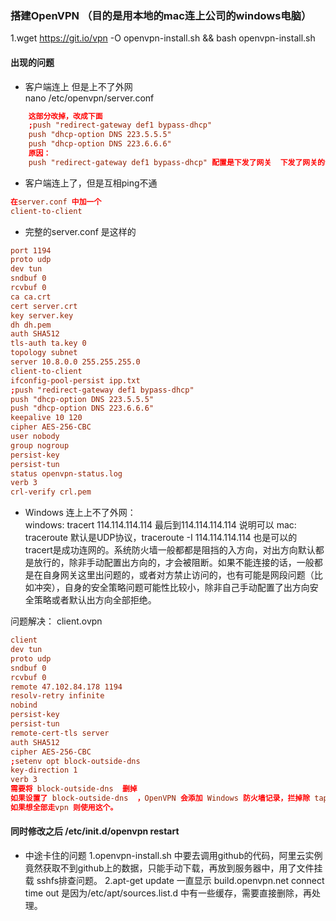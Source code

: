### 搭建OpenVPN （目的是用本地的mac连上公司的windows电脑）

1.wget https://git.io/vpn -O openvpn-install.sh && bash openvpn-install.sh

#### 出现的问题
- 客户端连上 但是上不了外网  
nano /etc/openvpn/server.conf  
```conf
    这部分改掉，改成下面
    ;push "redirect-gateway def1 bypass-dhcp"
    push "dhcp-option DNS 223.5.5.5"
    push "dhcp-option DNS 223.6.6.6"
    原因：
    push "redirect-gateway def1 bypass-dhcp" 配置是下发了网关  下发了网关的话，客户端访问公网就不走公网网关了，都走VPN 
```

- 客户端连上了，但是互相ping不通  
```conf
在server.conf 中加一个
client-to-client
```

- 完整的server.conf 是这样的
```conf
port 1194
proto udp
dev tun
sndbuf 0
rcvbuf 0
ca ca.crt
cert server.crt
key server.key
dh dh.pem
auth SHA512
tls-auth ta.key 0
topology subnet
server 10.8.0.0 255.255.255.0
client-to-client
ifconfig-pool-persist ipp.txt
;push "redirect-gateway def1 bypass-dhcp"
push "dhcp-option DNS 223.5.5.5"
push "dhcp-option DNS 223.6.6.6"
keepalive 10 120
cipher AES-256-CBC
user nobody
group nogroup
persist-key
persist-tun
status openvpn-status.log
verb 3
crl-verify crl.pem
```

- Windows 连上上不了外网：  
windows:
tracert 114.114.114.114 最后到114.114.114.114 说明可以
mac:
traceroute 默认是UDP协议，traceroute -I 114.114.114.114 也是可以的
tracert是成功连网的。系统防火墙一般都都是阻挡的入方向，对出方向默认都是放行的，除非手动配置出方向的，才会被阻断。如果不能连接的话，一般都是在自身网关这里出问题的，或者对方禁止访问的，也有可能是网段问题（比如冲突），自身的安全策略问题可能性比较小，除非自己手动配置了出方向安全策略或者默认出方向全部拒绝。

问题解决：
client.ovpn
```conf
client
dev tun
proto udp
sndbuf 0
rcvbuf 0
remote 47.102.84.178 1194
resolv-retry infinite
nobind
persist-key
persist-tun
remote-cert-tls server
auth SHA512
cipher AES-256-CBC
;setenv opt block-outside-dns
key-direction 1
verb 3
需要将 block-outside-dns  删掉
如果设置了 block-outside-dns  ，OpenVPN 会添加 Windows 防火墙记录，拦掉除 tap 以外的所有网络接口上的 DNS 请求。
如果想全部走vpn 则使用这个。  
```

#### 同时修改之后 /etc/init.d/openvpn restart  

- 中途卡住的问题
1.openvpn-install.sh 中要去调用github的代码，阿里云实例竟然获取不到github上的数据，只能手动下载，再放到服务器中，用了文件挂载 sshfs排查问题。
2.apt-get update 一直显示 build.openvpn.net connect time out
是因为/etc/apt/sources.list.d 中有一些缓存，需要直接删除，再处理。